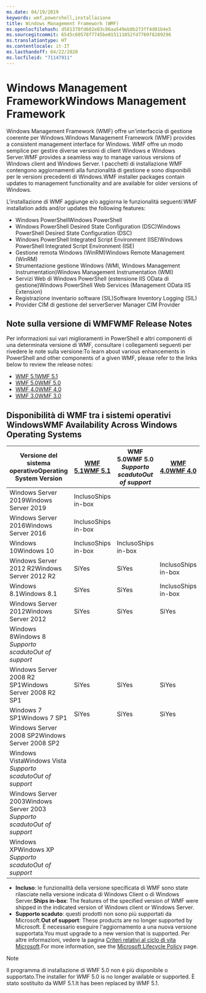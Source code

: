 ```yaml
---
ms.date: 04/19/2019
keywords: wmf,powershell,installazione
title: Windows Management Framework (WMF)
ms.openlocfilehash: d581370fd602e03c86aa549eb8b273ff4d01b4e5
ms.sourcegitcommit: 6545c60578f7745be015111052fd7769f8289296
ms.translationtype: HT
ms.contentlocale: it-IT
ms.lasthandoff: 04/22/2020
ms.locfileid: "71147911"
---
```

# <a name="windows-management-framework"></a><span data-ttu-id="14ff5-103">Windows Management Framework</span><span class="sxs-lookup"><span data-stu-id="14ff5-103">Windows Management Framework</span></span>

<span data-ttu-id="14ff5-104">Windows Management Framework (WMF) offre un'interfaccia di gestione coerente per Windows.</span><span class="sxs-lookup"><span data-stu-id="14ff5-104">Windows Management Framework (WMF) provides a consistent management interface for Windows.</span></span> <span data-ttu-id="14ff5-105">WMF offre un modo semplice per gestire diverse versioni di client Windows e Windows Server.</span><span class="sxs-lookup"><span data-stu-id="14ff5-105">WMF provides a seamless way to manage various versions of Windows client and Windows Server.</span></span> <span data-ttu-id="14ff5-106">I pacchetti di installazione WMF contengono aggiornamenti alla funzionalità di gestione e sono disponibili per le versioni precedenti di Windows.</span><span class="sxs-lookup"><span data-stu-id="14ff5-106">WMF installer packages contain updates to management functionality and are available for older versions of Windows.</span></span>

<span data-ttu-id="14ff5-107">L'installazione di WMF aggiunge e/o aggiorna le funzionalità seguenti:</span><span class="sxs-lookup"><span data-stu-id="14ff5-107">WMF installation adds and/or updates the following features:</span></span>

- <span data-ttu-id="14ff5-108">Windows PowerShell</span><span class="sxs-lookup"><span data-stu-id="14ff5-108">Windows PowerShell</span></span>
- <span data-ttu-id="14ff5-109">Windows PowerShell Desired State Configuration (DSC)</span><span class="sxs-lookup"><span data-stu-id="14ff5-109">Windows PowerShell Desired State Configuration (DSC)</span></span>
- <span data-ttu-id="14ff5-110">Windows PowerShell Integrated Script Environment (ISE)</span><span class="sxs-lookup"><span data-stu-id="14ff5-110">Windows PowerShell Integrated Script Environment (ISE)</span></span>
- <span data-ttu-id="14ff5-111">Gestione remota Windows (WinRM)</span><span class="sxs-lookup"><span data-stu-id="14ff5-111">Windows Remote Management (WinRM)</span></span>
- <span data-ttu-id="14ff5-112">Strumentazione gestione Windows (WMI, Windows Management Instrumentation)</span><span class="sxs-lookup"><span data-stu-id="14ff5-112">Windows Management Instrumentation (WMI)</span></span>
- <span data-ttu-id="14ff5-113">Servizi Web di Windows PowerShell (estensione IIS OData di gestione)</span><span class="sxs-lookup"><span data-stu-id="14ff5-113">Windows PowerShell Web Services (Management OData IIS Extension)</span></span>
- <span data-ttu-id="14ff5-114">Registrazione inventario software (SIL)</span><span class="sxs-lookup"><span data-stu-id="14ff5-114">Software Inventory Logging (SIL)</span></span>
- <span data-ttu-id="14ff5-115">Provider CIM di gestione del server</span><span class="sxs-lookup"><span data-stu-id="14ff5-115">Server Manager CIM Provider</span></span>

## <a name="wmf-release-notes"></a><span data-ttu-id="14ff5-116">Note sulla versione di WMF</span><span class="sxs-lookup"><span data-stu-id="14ff5-116">WMF Release Notes</span></span>

<span data-ttu-id="14ff5-117">Per informazioni sui vari miglioramenti in PowerShell e altri componenti di una determinata versione di WMF, consultare i collegamenti seguenti per rivedere le note sulla versione:</span><span class="sxs-lookup"><span data-stu-id="14ff5-117">To learn about various enhancements in PowerShell and other components of a given WMF, please refer to the links below to review the release notes:</span></span>

- [<span data-ttu-id="14ff5-118">WMF 5.1</span><span class="sxs-lookup"><span data-stu-id="14ff5-118">WMF 5.1</span></span>](whats-new/release-notes.md#wmf-51-changes)
- [<span data-ttu-id="14ff5-119">WMF 5.0</span><span class="sxs-lookup"><span data-stu-id="14ff5-119">WMF 5.0</span></span>](whats-new/release-notes.md#wmf-50-changes)
- [<span data-ttu-id="14ff5-120">WMF 4.0</span><span class="sxs-lookup"><span data-stu-id="14ff5-120">WMF 4.0</span></span>](https://download.microsoft.com/download/3/D/6/3D61D262-8549-4769-A660-230B67E15B25/Windows%20Management%20Framework%204%200%20Release%20Notes.docx)
- [<span data-ttu-id="14ff5-121">WMF 3.0</span><span class="sxs-lookup"><span data-stu-id="14ff5-121">WMF 3.0</span></span>](https://download.microsoft.com/download/E/7/6/E76850B8-DA6E-4FF5-8CCE-A24FC513FD16/WMF%203%20Release%20Notes.docx)

## <a name="wmf-availability-across-windows-operating-systems"></a><span data-ttu-id="14ff5-122">Disponibilità di WMF tra i sistemi operativi Windows</span><span class="sxs-lookup"><span data-stu-id="14ff5-122">WMF Availability Across Windows Operating Systems</span></span>

|        <span data-ttu-id="14ff5-123">Versione del sistema operativo</span><span class="sxs-lookup"><span data-stu-id="14ff5-123">Operating System Version</span></span>         | <span data-ttu-id="14ff5-124">[WMF 5.1][]</span><span class="sxs-lookup"><span data-stu-id="14ff5-124">[WMF 5.1][]</span></span>  | <span data-ttu-id="14ff5-125">WMF 5.0</span><span class="sxs-lookup"><span data-stu-id="14ff5-125">WMF 5.0</span></span><br><span data-ttu-id="14ff5-126">*Supporto scaduto*</span><span class="sxs-lookup"><span data-stu-id="14ff5-126">*Out of support*</span></span> | <span data-ttu-id="14ff5-127">[WMF 4.0][]</span><span class="sxs-lookup"><span data-stu-id="14ff5-127">[WMF 4.0][]</span></span>  | <span data-ttu-id="14ff5-128">[WMF 3.0][]</span><span class="sxs-lookup"><span data-stu-id="14ff5-128">[WMF 3.0][]</span></span>  | <span data-ttu-id="14ff5-129">[WMF 2.0][]</span><span class="sxs-lookup"><span data-stu-id="14ff5-129">[WMF 2.0][]</span></span>  |
| --------------------------------------- | ------------ | --------------------------- | ------------ | ------------ | ------------ |
| <span data-ttu-id="14ff5-130">Windows Server 2019</span><span class="sxs-lookup"><span data-stu-id="14ff5-130">Windows Server 2019</span></span>                     | <span data-ttu-id="14ff5-131">Incluso</span><span class="sxs-lookup"><span data-stu-id="14ff5-131">Ships in-box</span></span> |                             |              |              |              |
| <span data-ttu-id="14ff5-132">Windows Server 2016</span><span class="sxs-lookup"><span data-stu-id="14ff5-132">Windows Server 2016</span></span>                     | <span data-ttu-id="14ff5-133">Incluso</span><span class="sxs-lookup"><span data-stu-id="14ff5-133">Ships in-box</span></span> |                             |              |              |              |
| <span data-ttu-id="14ff5-134">Windows 10</span><span class="sxs-lookup"><span data-stu-id="14ff5-134">Windows 10</span></span>                              | <span data-ttu-id="14ff5-135">Incluso</span><span class="sxs-lookup"><span data-stu-id="14ff5-135">Ships in-box</span></span> | <span data-ttu-id="14ff5-136">Incluso</span><span class="sxs-lookup"><span data-stu-id="14ff5-136">Ships in-box</span></span>                |              |              |              |
| <span data-ttu-id="14ff5-137">Windows Server 2012 R2</span><span class="sxs-lookup"><span data-stu-id="14ff5-137">Windows Server 2012 R2</span></span>                  | <span data-ttu-id="14ff5-138">Sì</span><span class="sxs-lookup"><span data-stu-id="14ff5-138">Yes</span></span>          | <span data-ttu-id="14ff5-139">Sì</span><span class="sxs-lookup"><span data-stu-id="14ff5-139">Yes</span></span>                         | <span data-ttu-id="14ff5-140">Incluso</span><span class="sxs-lookup"><span data-stu-id="14ff5-140">Ships in-box</span></span> |              |              |
| <span data-ttu-id="14ff5-141">Windows 8.1</span><span class="sxs-lookup"><span data-stu-id="14ff5-141">Windows 8.1</span></span>                             | <span data-ttu-id="14ff5-142">Sì</span><span class="sxs-lookup"><span data-stu-id="14ff5-142">Yes</span></span>          | <span data-ttu-id="14ff5-143">Sì</span><span class="sxs-lookup"><span data-stu-id="14ff5-143">Yes</span></span>                         | <span data-ttu-id="14ff5-144">Incluso</span><span class="sxs-lookup"><span data-stu-id="14ff5-144">Ships in-box</span></span> |              |              |
| <span data-ttu-id="14ff5-145">Windows Server 2012</span><span class="sxs-lookup"><span data-stu-id="14ff5-145">Windows Server 2012</span></span>                     | <span data-ttu-id="14ff5-146">Sì</span><span class="sxs-lookup"><span data-stu-id="14ff5-146">Yes</span></span>          | <span data-ttu-id="14ff5-147">Sì</span><span class="sxs-lookup"><span data-stu-id="14ff5-147">Yes</span></span>                         | <span data-ttu-id="14ff5-148">Sì</span><span class="sxs-lookup"><span data-stu-id="14ff5-148">Yes</span></span>          | <span data-ttu-id="14ff5-149">Incluso</span><span class="sxs-lookup"><span data-stu-id="14ff5-149">Ships in-box</span></span> |              |
| <span data-ttu-id="14ff5-150">Windows 8</span><span class="sxs-lookup"><span data-stu-id="14ff5-150">Windows 8</span></span><br><span data-ttu-id="14ff5-151">*Supporto scaduto*</span><span class="sxs-lookup"><span data-stu-id="14ff5-151">*Out of support*</span></span>           |              |                             |              | <span data-ttu-id="14ff5-152">Incluso</span><span class="sxs-lookup"><span data-stu-id="14ff5-152">Ships in-box</span></span> |              |
| <span data-ttu-id="14ff5-153">Windows Server 2008 R2 SP1</span><span class="sxs-lookup"><span data-stu-id="14ff5-153">Windows Server 2008 R2 SP1</span></span>              | <span data-ttu-id="14ff5-154">Sì</span><span class="sxs-lookup"><span data-stu-id="14ff5-154">Yes</span></span>          | <span data-ttu-id="14ff5-155">Sì</span><span class="sxs-lookup"><span data-stu-id="14ff5-155">Yes</span></span>                         | <span data-ttu-id="14ff5-156">Sì</span><span class="sxs-lookup"><span data-stu-id="14ff5-156">Yes</span></span>          | <span data-ttu-id="14ff5-157">Sì</span><span class="sxs-lookup"><span data-stu-id="14ff5-157">Yes</span></span>          | <span data-ttu-id="14ff5-158">Incluso</span><span class="sxs-lookup"><span data-stu-id="14ff5-158">Ships in-box</span></span> |
| <span data-ttu-id="14ff5-159">Windows 7 SP1</span><span class="sxs-lookup"><span data-stu-id="14ff5-159">Windows 7 SP1</span></span>                           | <span data-ttu-id="14ff5-160">Sì</span><span class="sxs-lookup"><span data-stu-id="14ff5-160">Yes</span></span>          | <span data-ttu-id="14ff5-161">Sì</span><span class="sxs-lookup"><span data-stu-id="14ff5-161">Yes</span></span>                         | <span data-ttu-id="14ff5-162">Sì</span><span class="sxs-lookup"><span data-stu-id="14ff5-162">Yes</span></span>          | <span data-ttu-id="14ff5-163">Sì</span><span class="sxs-lookup"><span data-stu-id="14ff5-163">Yes</span></span>          | <span data-ttu-id="14ff5-164">Incluso</span><span class="sxs-lookup"><span data-stu-id="14ff5-164">Ships in-box</span></span> |
| <span data-ttu-id="14ff5-165">Windows Server 2008 SP2</span><span class="sxs-lookup"><span data-stu-id="14ff5-165">Windows Server 2008 SP2</span></span>                 |              |                             |              | <span data-ttu-id="14ff5-166">Sì</span><span class="sxs-lookup"><span data-stu-id="14ff5-166">Yes</span></span>          | <span data-ttu-id="14ff5-167">Sì</span><span class="sxs-lookup"><span data-stu-id="14ff5-167">Yes</span></span>          |
| <span data-ttu-id="14ff5-168">Windows Vista</span><span class="sxs-lookup"><span data-stu-id="14ff5-168">Windows Vista</span></span><br><span data-ttu-id="14ff5-169">*Supporto scaduto*</span><span class="sxs-lookup"><span data-stu-id="14ff5-169">*Out of support*</span></span>       |              |                             |              |              | <span data-ttu-id="14ff5-170">Sì</span><span class="sxs-lookup"><span data-stu-id="14ff5-170">Yes</span></span>          |
| <span data-ttu-id="14ff5-171">Windows Server 2003</span><span class="sxs-lookup"><span data-stu-id="14ff5-171">Windows Server 2003</span></span><br><span data-ttu-id="14ff5-172">*Supporto scaduto*</span><span class="sxs-lookup"><span data-stu-id="14ff5-172">*Out of support*</span></span> |              |                             |              |              | <span data-ttu-id="14ff5-173">Sì</span><span class="sxs-lookup"><span data-stu-id="14ff5-173">Yes</span></span>          |
| <span data-ttu-id="14ff5-174">Windows XP</span><span class="sxs-lookup"><span data-stu-id="14ff5-174">Windows XP</span></span><br><span data-ttu-id="14ff5-175">*Supporto scaduto*</span><span class="sxs-lookup"><span data-stu-id="14ff5-175">*Out of support*</span></span>          |              |                             |              | <span data-ttu-id="14ff5-176">Sì</span><span class="sxs-lookup"><span data-stu-id="14ff5-176">Yes</span></span>          | <span data-ttu-id="14ff5-177">Sì</span><span class="sxs-lookup"><span data-stu-id="14ff5-177">Yes</span></span>          |

- <span data-ttu-id="14ff5-178">**Incluso**: le funzionalità della versione specificata di WMF sono state rilasciate nella versione indicata di Windows Client o di Windows Server.</span><span class="sxs-lookup"><span data-stu-id="14ff5-178">**Ships in-box**: The features of the specified version of WMF were shipped in the indicated version of Windows client or Windows Server.</span></span>
- <span data-ttu-id="14ff5-179">**Supporto scaduto**: questi prodotti non sono più supportati da Microsoft.</span><span class="sxs-lookup"><span data-stu-id="14ff5-179">**Out of support**: These products are no longer supported by Microsoft.</span></span> <span data-ttu-id="14ff5-180">È necessario eseguire l'aggiornamento a una nuova versione supportata.</span><span class="sxs-lookup"><span data-stu-id="14ff5-180">You must upgrade to a new version that is supported.</span></span> <span data-ttu-id="14ff5-181">Per altre informazioni, vedere la pagina [Criteri relativi al ciclo di vita Microsoft][].</span><span class="sxs-lookup"><span data-stu-id="14ff5-181">For more information, see the [Microsoft Lifecycle Policy][] page.</span></span>

> [!NOTE]
> <span data-ttu-id="14ff5-182">Il programma di installazione di WMF 5.0 non è più disponibile o supportato.</span><span class="sxs-lookup"><span data-stu-id="14ff5-182">The installer for WMF 5.0 is no longer available or supported.</span></span> <span data-ttu-id="14ff5-183">È stato sostituito da WMF 5.1.</span><span class="sxs-lookup"><span data-stu-id="14ff5-183">It has been replaced by WMF 5.1.</span></span>

[Criteri relativi al ciclo di vita Microsoft]: https://support.microsoft.com/lifecycle
[Microsoft Lifecycle Policy]: https://support.microsoft.com/lifecycle
[WMF 5.1]: https://aka.ms/wmf51download
[WMF 4.0]: https://aka.ms/wmf4download
[WMF 3.0]: https://aka.ms/wmf3download
[WMF 2.0]: https://aka.ms/wmf2download
